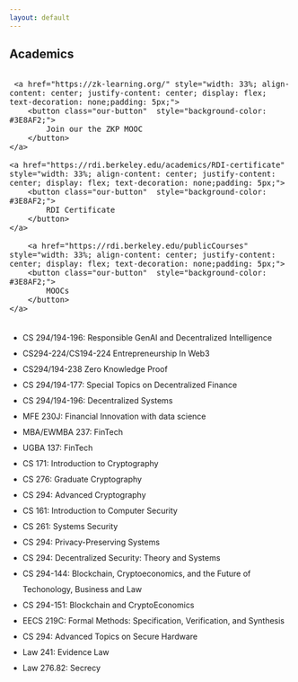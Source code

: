 ```yaml
---
layout: default
---
```


## Academics

<div style="font-size: 12pt; font-family: 'Open Sans', sans-serif; font-weight: 300; display: flex;">
    
     <a href="https://zk-learning.org/" style="width: 33%; align-content: center; justify-content: center; display: flex; text-decoration: none;padding: 5px;">
        <button class="our-button"  style="background-color: #3E8AF2;">
            Join our the ZKP MOOC
        </button>
    </a>
    
    <a href="https://rdi.berkeley.edu/academics/RDI-certificate" style="width: 33%; align-content: center; justify-content: center; display: flex; text-decoration: none;padding: 5px;">
        <button class="our-button"  style="background-color: #3E8AF2;">
            RDI Certificate
        </button>
    </a>
    
        <a href="https://rdi.berkeley.edu/publicCourses" style="width: 33%; align-content: center; justify-content: center; display: flex; text-decoration: none;padding: 5px;">
        <button class="our-button"  style="background-color: #3E8AF2;">
            MOOCs
        </button>
    </a>
</div>


<div style="line-height: 200%; " >

<ul>
  <li><a href="https://https://rdi.berkeley.edu/responsible-genai/f23" style="text-decoration: none;">CS 294/194-196: Responsible GenAI and Decentralized Intelligence</a></li> 
  <li><a href="https://rdi.berkeley.edu/entrepreneurship-in-web3/f22" style="text-decoration: none;">CS294-224/CS194-224 Entrepreneurship In Web3</a></li>
  <li><a href="https://zk-learning.org/" style="text-decoration: none;">CS294/194-238 Zero Knowledge Proof</a></li>
  <li><a href="https://berkeley-defi.github.io/f21" style="text-decoration: none;">CS 294/194-177: Special Topics on Decentralized Finance</a></li>
  <li><a href="https://berkeley-desys.github.io/s22" style="text-decoration: none;">CS 294/194-196: Decentralized Systems</a></li> 
  <li><a href="http://guide.berkeley.edu/courses/mfe/" style="text-decoration: none;">MFE 230J: Financial Innovation with data science</a></li>
  <li><a href="http://courses.haas.berkeley.edu/descriptions/Descriptions/EWMBA237-1_Spring19.htm" style="text-decoration: none;">MBA/EWMBA 237: FinTech</a></li>
  <li><a href="https://classes.berkeley.edu/content/2020-Spring-UGBA-137-001-LEC-001" style="text-decoration: none;">UGBA 137: FinTech</a></li>
  <li><a href="https://people.eecs.berkeley.edu/~sanjamg/teaching/cs171-spring21" style="text-decoration: none;">CS 171: Introduction to Cryptography</a></li>
  <li><a href="https://people.eecs.berkeley.edu/~sanjamg/teaching/cs276-fall18" style="text-decoration: none;">CS 276: Graduate Cryptography</a></li>
  <li><a href="https://people.eecs.berkeley.edu/~sanjamg/teaching/cs294-spring18" style="text-decoration: none;">CS 294: Advanced Cryptography</a></li>
  <li><a href="cs161.org" style="text-decoration: none;">CS 161: Introduction to Computer Security</a></li>
  <li><a href="https://inst.eecs.berkeley.edu/~cs261/fa18/" style="text-decoration: none;">CS 261: Systems Security</a></li>
  <li><a href="https://inst.eecs.berkeley.edu/~cs294-171/fa21" style="text-decoration: none;">CS 294: Privacy-Preserving Systems</a></li>
  <li><a href="https://inst.eecs.berkeley.edu/~cs294-163/fa19/" style="text-decoration: none;">CS 294: Decentralized Security: Theory and Systems</a></li>
    <li><a href="https://berkeley-blockchain.github.io/cs294-144-s19/" style="text-decoration: none;">CS 294-144: Blockchain, Cryptoeconomics, and the Future of Techonology, Business and Law</a></li>
  <li><a href="https://berkeley-blockchain.github.io/cs294-151-f18/" style="text-decoration: none;">CS 294-151: Blockchain and CryptoEconomics</a></li>
    <li><a href="https://people.eecs.berkeley.edu/~sseshia/219c/" style="text-decoration: none;">EECS 219C: Formal Methods: Specification, Verification, and Synthesis</a></li>
  <li><a href="https://berkeley-secure-hardware.github.io/cs294-156-f18/" style="text-decoration: none;">CS 294: Advanced Topics on Secure Hardware</a></li>
  <li><a href="https://www.law.berkeley.edu/php-programs/courses/coursePage.php?cID=27497" style="text-decoration: none;">Law 241: Evidence Law</a></li>
  <li><a href="https://www.law.berkeley.edu/php-programs/courses/coursePage.php?cID=28103" style="text-decoration: none;">Law 276.82: Secrecy</a></li>
</ul>

</div>
